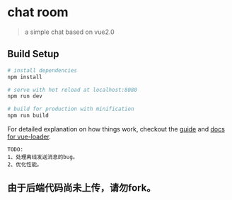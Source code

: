 # chat room

> a simple chat based on vue2.0

## Build Setup

``` bash
# install dependencies
npm install

# serve with hot reload at localhost:8080
npm run dev

# build for production with minification
npm run build
```

For detailed explanation on how things work, checkout the [guide](http://vuejs-templates.github.io/webpack/) and [docs for vue-loader](http://vuejs.github.io/vue-loader).
```
TODO:
1、处理离线发送消息的bug。
2、优化性能。
```

## 由于后端代码尚未上传，请勿fork。
